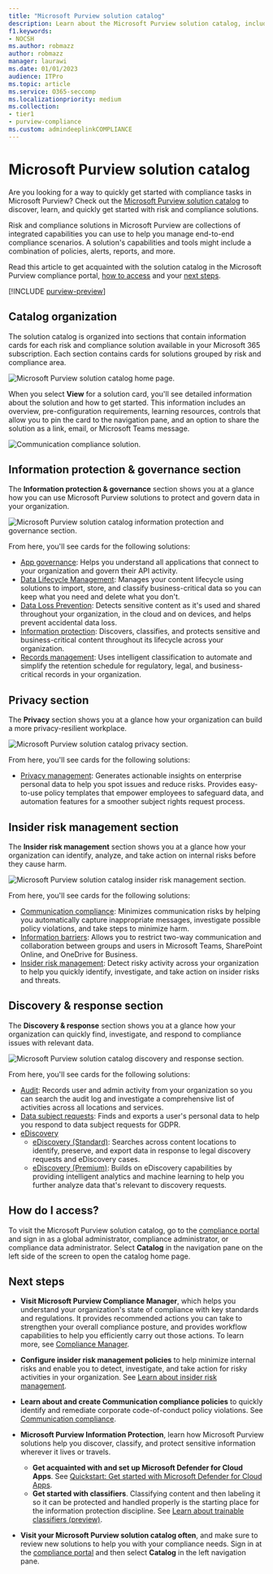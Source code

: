```yaml
---
title: "Microsoft Purview solution catalog"
description: Learn about the Microsoft Purview solution catalog, including what it contains, how to access it, and your next steps.
f1.keywords:
- NOCSH
ms.author: robmazz
author: robmazz
manager: laurawi
ms.date: 01/01/2023
audience: ITPro
ms.topic: article
ms.service: O365-seccomp
ms.localizationpriority: medium
ms.collection:
- tier1
- purview-compliance
ms.custom: admindeeplinkCOMPLIANCE
---
```


# Microsoft Purview solution catalog

Are you looking for a way to quickly get started with compliance tasks in Microsoft Purview? Check out the [Microsoft Purview solution catalog](https://compliance.microsoft.com/solutioncatalog) to discover, learn, and quickly get started with risk and compliance solutions.

Risk and compliance solutions in Microsoft Purview are collections of integrated capabilities you can use to help you manage end-to-end compliance scenarios. A solution's capabilities and tools might include a combination of policies, alerts, reports, and more.

Read this article to get acquainted with the solution catalog in the Microsoft Purview compliance portal, [how to access](#how-do-i-access) and your [next steps](#next-steps).

[!INCLUDE [purview-preview](../includes/purview-preview.md)]

## Catalog organization

The solution catalog is organized into sections that contain information cards for each risk and compliance solution available in your Microsoft 365 subscription. Each section contains cards for solutions grouped by risk and compliance area.

![Microsoft Purview solution catalog home page.](../media/m365-solution-catalog-home.png)

When you select **View** for a solution card, you'll see detailed information about the solution and how to get started. This information includes an overview, pre-configuration requirements, learning resources, controls that allow you to pin the card to the navigation pane, and an option to share the solution as a link, email, or Microsoft Teams message.

![Communication compliance solution.](../media/m365-solution-catalog-communication-compliance.png)

## Information protection & governance section

The **Information protection & governance** section shows you at a glance how you can use Microsoft Purview solutions to protect and govern data in your organization.

![Microsoft Purview solution catalog information protection and governance section.](../media/m365-solution-catalog-information-protection-governance.png)

From here, you'll see cards for the following solutions:

- [App governance](/defender-cloud-apps/app-governance-manage-app-governance): Helps you understand all applications that connect to your organization and govern their API activity.
- [Data Lifecycle Management](/microsoft-365/compliance/manage-data-governance): Manages your content lifecycle using solutions to import, store, and classify business-critical data so you can keep what you need and delete what you don't.
- [Data Loss Prevention](/microsoft-365/compliance/dlp-learn-about-dlp): Detects sensitive content as it's used and shared throughout your organization, in the cloud and on devices, and helps prevent accidental data loss.
- [Information protection](/microsoft-365/compliance/information-protection): Discovers, classifies, and protects sensitive and business-critical content throughout its lifecycle across your organization.
- [Records management](/microsoft-365/compliance/records-management): Uses intelligent classification to automate and simplify the retention schedule for regulatory, legal, and business-critical records in your organization.

## Privacy section

The **Privacy** section shows you at a glance how your organization can build a more privacy-resilient workplace.

![Microsoft Purview solution catalog privacy section.](../media/m365-solution-catalog-privacy.png)

From here, you'll see cards for the following solutions:

- [Privacy management](/privacy/priva/priva-overview): Generates actionable insights on enterprise personal data to help you spot issues and reduce risks. Provides easy-to-use policy templates that empower employees to safeguard data, and automation features for a smoother subject rights request process.

## Insider risk management section

The **Insider risk management** section shows you at a glance how your organization can identify, analyze, and take action on internal risks before they cause harm.

![Microsoft Purview solution catalog insider risk management section.](../media/m365-solution-catalog-insider-risk-management.png)

From here, you'll see cards for the following solutions:

- [Communication compliance](/microsoft-365/compliance/communication-compliance): Minimizes communication risks by helping you automatically capture inappropriate messages, investigate possible policy violations, and take steps to minimize harm.
- [Information barriers](/microsoft-365/compliance/information-barriers): Allows you to restrict two-way communication and collaboration between groups and users in Microsoft Teams, SharePoint Online, and OneDrive for Business.
- [Insider risk management](/microsoft-365/compliance/insider-risk-management): Detect risky activity across your organization to help you quickly identify, investigate, and take action on insider risks and threats.

## Discovery & response section

The **Discovery & response** section shows you at a glance how your organization can quickly find, investigate, and respond to compliance issues with relevant data.

![Microsoft Purview solution catalog discovery and response section.](../media/m365-solution-catalog-discovery-response.png)

From here, you'll see cards for the following solutions:

- [Audit](/microsoft-365/compliance/search-the-audit-log-in-security-and-compliance): Records user and admin activity from your organization so you can search the audit log and investigate a comprehensive list of activities across all locations and services.
- [Data subject requests](/compliance/regulatory/gdpr-manage-gdpr-data-subject-requests-with-the-dsr-case-tool): Finds and exports a user's personal data to help you respond to data subject requests for GDPR.
- [eDiscovery](/microsoft-365/compliance/manage-legal-investigations)
    - [eDiscovery (Standard)](/microsoft-365/compliance/get-started-core-ediscovery): Searches across content locations to identify, preserve, and export data in response to legal discovery requests and eDiscovery cases.
    - [eDiscovery (Premium)](/microsoft-365/compliance/overview-ediscovery-20): Builds on eDiscovery capabilities by providing intelligent analytics and  machine learning to help you further analyze data that's relevant to discovery requests.

## How do I access?

To visit the Microsoft Purview solution catalog, go to the [compliance portal](https://compliance.microsoft.com) and sign in as a global administrator, compliance administrator, or compliance data administrator. Select **Catalog** in the navigation pane on the left side of the screen to open the catalog home page.

## Next steps

- **Visit Microsoft Purview Compliance Manager**, which helps you understand your organization's state of compliance with key standards and regulations. It provides recommended actions you can take to strengthen your overall compliance posture, and provides workflow capabilities to help you efficiently carry out those actions. To learn more, see [Compliance Manager](/microsoft-365/compliance/compliance-manager).

- **Configure insider risk management policies** to help minimize internal risks and enable you to detect, investigate, and take action for risky activities in your organization. See [Learn about insider risk management](/microsoft-365/compliance/insider-risk-management).
- **Learn about and create Communication compliance policies** to quickly identify and remediate corporate code-of-conduct policy violations. See [Communication compliance](/microsoft-365/compliance/communication-compliance).
- **Microsoft Purview Information Protection**, learn how Microsoft Purview solutions help you discover, classify, and protect sensitive information wherever it lives or travels.
    - **Get acquainted with and set up Microsoft Defender for Cloud Apps**. See [Quickstart: Get started with Microsoft Defender for Cloud Apps](/cloud-app-security/getting-started-with-cloud-app-security).
    - **Get started with classifiers**. Classifying content and then labeling it so it can be protected and handled properly is the starting place for the information protection discipline. See [Learn about trainable classifiers (preview)](/microsoft-365/compliance/classifier-learn-about).
- **Visit your Microsoft Purview solution catalog often**, and make sure to review new solutions to help you with your compliance needs. Sign in at the [compliance portal](https://compliance.microsoft.com) and then select **Catalog** in the left navigation pane.
